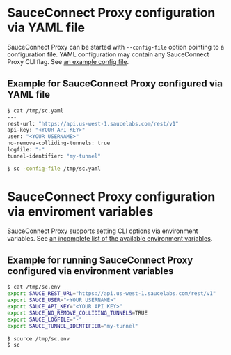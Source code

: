 # SauceConnect Proxy configuration via YAML file

SauceConnect Proxy can be started with `--config-file` option pointing to a configuration file.
YAML configuration may contain any SauceConnect Proxy CLI flag.
See [an example config file](./config.yaml).

## Example for SauceConnect Proxy configured via YAML file

```sh
$ cat /tmp/sc.yaml
---
rest-url: "https://api.us-west-1.saucelabs.com/rest/v1"
api-key: "<YOUR API KEY>"
user: "<YOUR USERNAME>"
no-remove-colliding-tunnels: true
logfile: "-"
tunnel-identifier: "my-tunnel"

$ sc -config-file /tmp/sc.yaml
```

# SauceConnect Proxy configuration via enviroment variables

SauceConnect Proxy supports setting CLI options via environment variables.
See [an incomplete list of the available environment variables](./env).

## Example for running SauceConnect Proxy configured via environment variables

```sh
$ cat /tmp/sc.env
export SAUCE_REST_URL="https://api.us-west-1.saucelabs.com/rest/v1"
export SAUCE_USER="<YOUR USERNAME>"
export SAUCE_API_KEY="<YOUR API KEY>"
export SAUCE_NO_REMOVE_COLLIDING_TUNNELS=TRUE
export SAUCE_LOGFILE="-"
export SAUCE_TUNNEL_IDENTIFIER="my-tunnel"

$ source /tmp/sc.env
$ sc
```
